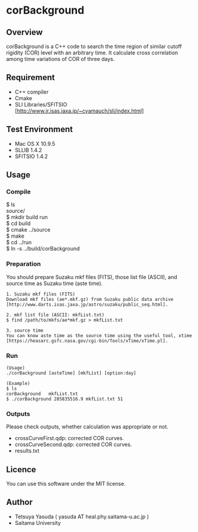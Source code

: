 # corBackground	


## Overview
corBackground is a C++ code to search the time region of similar cutoff rigidity (COR) level with an arbitrary time.
It calculate cross correlation among time variations of COR of three days.


## Requirement
- C++ compiler
- Cmake
- SLI Libraries/SFITSIO [http://www.ir.isas.jaxa.jp/~cyamauch/sli/index.html]


## Test Environment
- Mac OS X  10.9.5
- SLLIB     1.4.2
- SFITSIO   1.4.2


## Usage
### Compile
$ ls  
 source/  
$ mkdir build run  
$ cd build  
$ cmake ../source  
$ make  
$ cd ../run  
$ ln -s ../build/corBackground


### Preparation
You should prepare Suzaku mkf files (FITS), those list file (ASCII), and source time as Suzaku time (aste time).

    1. Suzaku mkf files (FITS)  
    Download mkf files (ae*.mkf.gz) from Suzaku public data archive
    [http://www.darts.isas.jaxa.jp/astro/suzaku/public_seq.html].

    2. mkf list file (ASCII: mkfList.txt)  
    $ find /path/to/mkfs/ae*mkf.gz > mkfList.txt

    3. source time
    You can know aste time as the source time using the useful tool, xtime 
    [https://heasarc.gsfc.nasa.gov/cgi-bin/Tools/xTime/xTime.pl].


### Run
    (Usage)
    ./corBackground [asteTime] [mkfList] [option:day]
    
    (Example)
    $ ls
    corBackground   mkfList.txt
    $ ./corBackground 285835516.9 mkfList.txt 51
    

### Outputs
Please check outputs, whether calculation was appropriate or not.
- crossCurveFirst.qdp:  corrected COR curves.
- crossCurveSecond.qdp: corrected COR curves.
- results.txt


## Licence
You can use this software under the MIT license.


## Author
- Tetsuya Yasuda ( yasuda AT heal.phy.saitama-u.ac.jp )
- Saitama University 

